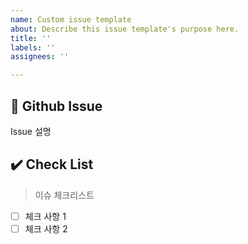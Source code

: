 ```yaml
---
name: Custom issue template
about: Describe this issue template's purpose here.
title: ''
labels: ''
assignees: ''

---
```


## 📝 Github Issue
Issue 설명


## ✔️ Check List
> 이슈 체크리스트

- [ ] 체크 사항 1
- [ ] 체크 사항 2
